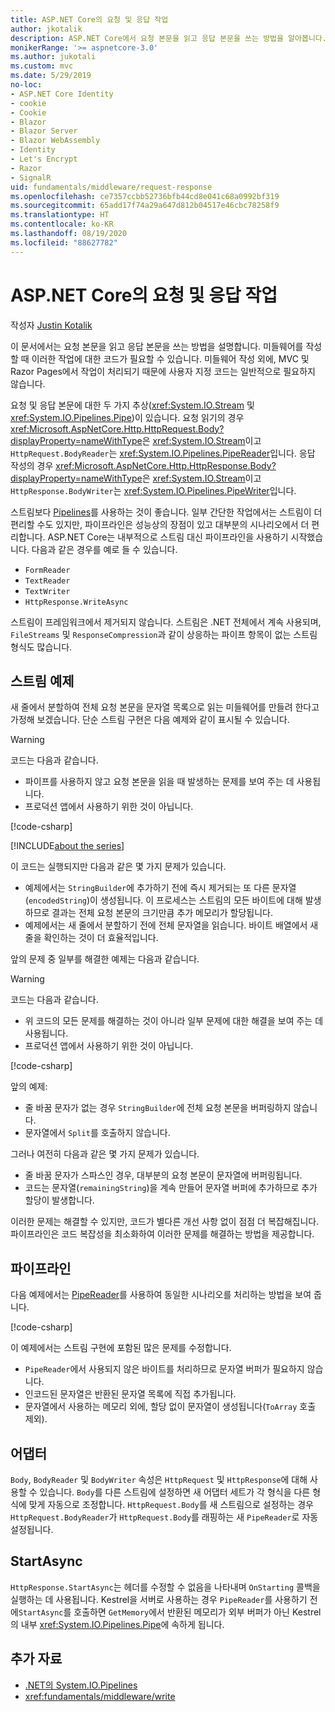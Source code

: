 ```yaml
---
title: ASP.NET Core의 요청 및 응답 작업
author: jkotalik
description: ASP.NET Core에서 요청 본문을 읽고 응답 본문을 쓰는 방법을 알아봅니다.
monikerRange: '>= aspnetcore-3.0'
ms.author: jukotali
ms.custom: mvc
ms.date: 5/29/2019
no-loc:
- ASP.NET Core Identity
- cookie
- Cookie
- Blazor
- Blazor Server
- Blazor WebAssembly
- Identity
- Let's Encrypt
- Razor
- SignalR
uid: fundamentals/middleware/request-response
ms.openlocfilehash: ce7357ccbb52736bfb44cd8e041c68a0992bf319
ms.sourcegitcommit: 65add17f74a29a647d812b04517e46cbc78258f9
ms.translationtype: HT
ms.contentlocale: ko-KR
ms.lasthandoff: 08/19/2020
ms.locfileid: "88627782"
---
```

# <a name="request-and-response-operations-in-aspnet-core"></a>ASP.NET Core의 요청 및 응답 작업

작성자 [Justin Kotalik](https://github.com/jkotalik)

이 문서에서는 요청 본문을 읽고 응답 본문을 쓰는 방법을 설명합니다. 미들웨어를 작성할 때 이러한 작업에 대한 코드가 필요할 수 있습니다. 미들웨어 작성 외에, MVC 및 Razor Pages에서 작업이 처리되기 때문에 사용자 지정 코드는 일반적으로 필요하지 않습니다.

요청 및 응답 본문에 대한 두 가지 추상(<xref:System.IO.Stream> 및 <xref:System.IO.Pipelines.Pipe>)이 있습니다. 요청 읽기의 경우 <xref:Microsoft.AspNetCore.Http.HttpRequest.Body?displayProperty=nameWithType>은 <xref:System.IO.Stream>이고 `HttpRequest.BodyReader`는 <xref:System.IO.Pipelines.PipeReader>입니다. 응답 작성의 경우 <xref:Microsoft.AspNetCore.Http.HttpResponse.Body?displayProperty=nameWithType>은 <xref:System.IO.Stream>이고 `HttpResponse.BodyWriter`는 <xref:System.IO.Pipelines.PipeWriter>입니다.

스트림보다 [Pipelines](/dotnet/standard/io/pipelines)를 사용하는 것이 좋습니다. 일부 간단한 작업에서는 스트림이 더 편리할 수도 있지만, 파이프라인은 성능상의 장점이 있고 대부분의 시나리오에서 더 편리합니다. ASP.NET Core는 내부적으로 스트림 대신 파이프라인을 사용하기 시작했습니다. 다음과 같은 경우를 예로 들 수 있습니다.

* `FormReader`
* `TextReader`
* `TextWriter`
* `HttpResponse.WriteAsync`

스트림이 프레임워크에서 제거되지 않습니다. 스트림은 .NET 전체에서 계속 사용되며, `FileStreams` 및 `ResponseCompression`과 같이 상응하는 파이프 항목이 없는 스트림 형식도 많습니다.

## <a name="stream-examples"></a>스트림 예제

새 줄에서 분할하여 전체 요청 본문을 문자열 목록으로 읽는 미들웨어를 만들려 한다고 가정해 보겠습니다. 단순 스트림 구현은 다음 예제와 같이 표시될 수 있습니다.

> [!WARNING]
> 코드는 다음과 같습니다.
> * 파이프를 사용하지 않고 요청 본문을 읽을 때 발생하는 문제를 보여 주는 데 사용됩니다.
> * 프로덕션 앱에서 사용하기 위한 것이 아닙니다.

[!code-csharp[](request-response/samples/3.x/RequestResponseSample/Startup.cs?name=GetListOfStringsFromStream)]

[!INCLUDE[about the series](~/includes/code-comments-loc.md)]

이 코드는 실행되지만 다음과 같은 몇 가지 문제가 있습니다.

* 예제에서는 `StringBuilder`에 추가하기 전에 즉시 제거되는 또 다른 문자열(`encodedString`)이 생성됩니다. 이 프로세스는 스트림의 모든 바이트에 대해 발생하므로 결과는 전체 요청 본문의 크기만큼 추가 메모리가 할당됩니다.
* 예제에서는 새 줄에서 분할하기 전에 전체 문자열을 읽습니다. 바이트 배열에서 새 줄을 확인하는 것이 더 효율적입니다.

앞의 문제 중 일부를 해결한 예제는 다음과 같습니다.

> [!WARNING]
> 코드는 다음과 같습니다.
> * 위 코드의 모든 문제를 해결하는 것이 아니라 일부 문제에 대한 해결을 보여 주는 데 사용됩니다.
> * 프로덕션 앱에서 사용하기 위한 것이 아닙니다.

[!code-csharp[](request-response/samples/3.x/RequestResponseSample/Startup.cs?name=GetListOfStringsFromStreamMoreEfficient)]

앞의 예제:

* 줄 바꿈 문자가 없는 경우 `StringBuilder`에 전체 요청 본문을 버퍼링하지 않습니다.
* 문자열에서 `Split`를 호출하지 않습니다.

그러나 여전히 다음과 같은 몇 가지 문제가 있습니다.

* 줄 바꿈 문자가 스파스인 경우, 대부분의 요청 본문이 문자열에 버퍼링됩니다.
* 코드는 문자열(`remainingString`)을 계속 만들어 문자열 버퍼에 추가하므로 추가 할당이 발생합니다.

이러한 문제는 해결할 수 있지만, 코드가 별다른 개선 사항 없이 점점 더 복잡해집니다. 파이프라인은 코드 복잡성을 최소화하여 이러한 문제를 해결하는 방법을 제공합니다.

## <a name="pipelines"></a>파이프라인

다음 예제에서는 [PipeReader](/dotnet/standard/io/pipelines#pipe)를 사용하여 동일한 시나리오를 처리하는 방법을 보여 줍니다.

[!code-csharp[](request-response/samples/3.x/RequestResponseSample/Startup.cs?name=GetListOfStringFromPipe)]

이 예제에서는 스트림 구현에 포함된 많은 문제를 수정합니다.

* `PipeReader`에서 사용되지 않은 바이트를 처리하므로 문자열 버퍼가 필요하지 않습니다.
* 인코드된 문자열은 반환된 문자열 목록에 직접 추가됩니다.
* 문자열에서 사용하는 메모리 외에, 할당 없이 문자열이 생성됩니다(`ToArray` 호출 제외).

## <a name="adapters"></a>어댑터

`Body`, `BodyReader` 및 `BodyWriter` 속성은 `HttpRequest` 및 `HttpResponse`에 대해 사용할 수 있습니다. `Body`를 다른 스트림에 설정하면 새 어댑터 세트가 각 형식을 다른 형식에 맞게 자동으로 조정합니다. `HttpRequest.Body`를 새 스트림으로 설정하는 경우 `HttpRequest.BodyReader`가 `HttpRequest.Body`를 래핑하는 새 `PipeReader`로 자동 설정됩니다.

## <a name="startasync"></a>StartAsync

`HttpResponse.StartAsync`는 헤더를 수정할 수 없음을 나타내며 `OnStarting` 콜백을 실행하는 데 사용됩니다. Kestrel을 서버로 사용하는 경우 `PipeReader`를 사용하기 전에`StartAsync`를 호출하면 `GetMemory`에서 반환된 메모리가 외부 버퍼가 아닌 Kestrel의 내부 <xref:System.IO.Pipelines.Pipe>에 속하게 됩니다.

## <a name="additional-resources"></a>추가 자료

* [.NET의 System.IO.Pipelines](/dotnet/standard/io/pipelines)
* <xref:fundamentals/middleware/write>

<!-- Test with Postman or other tool. See image in static directory. -->
